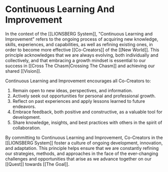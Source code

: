 # Continuous Learning And Improvement

In the context of the [[LIONSBERG System]], "Continuous Learning and Improvement" refers to the ongoing process of acquiring new knowledge, skills, experiences, and capabilities, as well as refining existing ones, in order to become more effective [[Co-Creators]] of the [[New World]]. This principle acknowledges that we are always evolving, both individually and collectively, and that embracing a growth mindset is essential to our success in [[Cross The Chasm|Crossing The Chasm]] and achieving our shared [[Vision]].

Continuous Learning and Improvement encourages all Co-Creators to:

1.  Remain open to new ideas, perspectives, and information.
2.  Actively seek out opportunities for personal and professional growth.
3.  Reflect on past experiences and apply lessons learned to future endeavors.
4.  Embrace feedback, both positive and constructive, as a valuable tool for development.
5.  Share knowledge, insights, and best practices with others in the spirit of collaboration.

By committing to Continuous Learning and Improvement, Co-Creators in the [[LIONSBERG System]] foster a culture of ongoing development, innovation, and adaptation. This principle helps ensure that we are constantly refining our strategies, methods, and approaches in the face of the ever-changing challenges and opportunities that arise as we advance together on our [[Quest]] towards [[The Goal]]. 